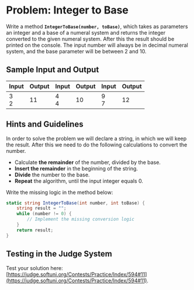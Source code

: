 # Problem: Integer to Base

Write a method **`IntegerToBase(number, toBase)`**, which takes as parameters an integer and a base of a numeral system and returns the integer converted to the given numeral system. After this the result should be printed on the console. The input number will always be in decimal numeral system, and the base parameter will be between 2 and 10.

## Sample Input and Output

| Input | Output | Input | Output | Input | Output |
| --- |----| --- | --- | --- | --- |
|3<br>2|11|4<br>4|10|9<br>7|12|

## Hints and Guidelines

In order to solve the problem we will declare a string, in which we will keep the result. After this we need to do the following calculations to convert the number.
* Calculate **the remainder** of the number, divided by the base.
* **Insert the remainder** in the beginning of the string.
* **Divide** the number to the base.
* **Repeat** the algorithm, until the input integer equals 0.

Write the missing logic in the method below:

```csharp
static string IntegerToBase(int number, int toBase) {
    string result = "";
    while (number != 0) {
        // Implement the missing conversion logic
    }
    return result;
}
```

## Testing in the Judge System 

Test your solution here: [https://judge.softuni.org/Contests/Practice/Index/594#11](https://judge.softuni.org/Contests/Practice/Index/594#11).